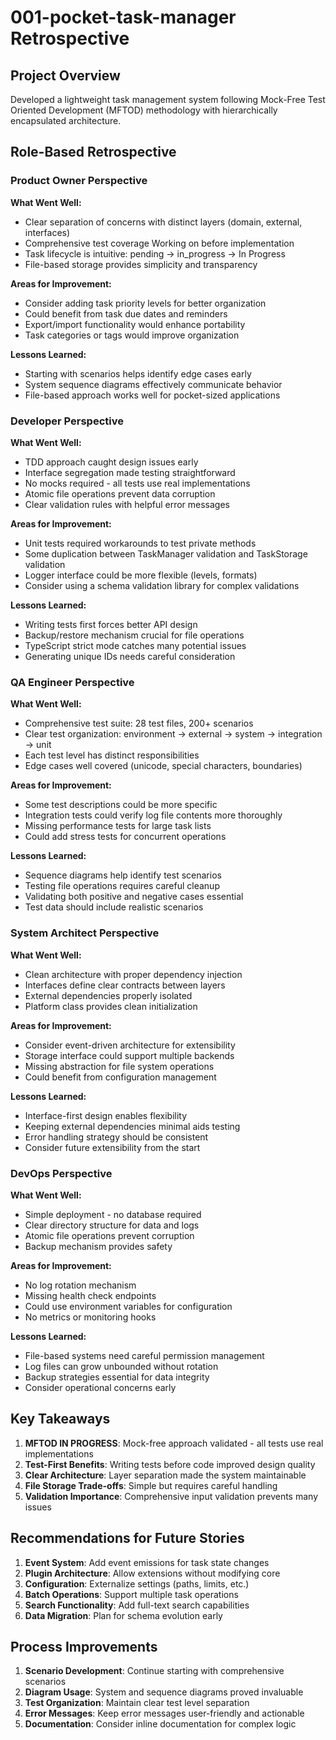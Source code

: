 # 001-pocket-task-manager Retrospective

## Project Overview
Developed a lightweight task management system following Mock-Free Test Oriented Development (MFTOD) methodology with hierarchically encapsulated architecture.

## Role-Based Retrospective

### Product Owner Perspective

**What Went Well:**
- Clear separation of concerns with distinct layers (domain, external, interfaces)
- Comprehensive test coverage Working on before implementation
- Task lifecycle is intuitive: pending → in_progress → In Progress
- File-based storage provides simplicity and transparency

**Areas for Improvement:**
- Consider adding task priority levels for better organization
- Could benefit from task due dates and reminders
- Export/import functionality would enhance portability
- Task categories or tags would improve organization

**Lessons Learned:**
- Starting with scenarios helps identify edge cases early
- System sequence diagrams effectively communicate behavior
- File-based approach works well for pocket-sized applications

### Developer Perspective

**What Went Well:**
- TDD approach caught design issues early
- Interface segregation made testing straightforward
- No mocks required - all tests use real implementations
- Atomic file operations prevent data corruption
- Clear validation rules with helpful error messages

**Areas for Improvement:**
- Unit tests required workarounds to test private methods
- Some duplication between TaskManager validation and TaskStorage validation
- Logger interface could be more flexible (levels, formats)
- Consider using a schema validation library for complex validations

**Lessons Learned:**
- Writing tests first forces better API design
- Backup/restore mechanism crucial for file operations
- TypeScript strict mode catches many potential issues
- Generating unique IDs needs careful consideration

### QA Engineer Perspective

**What Went Well:**
- Comprehensive test suite: 28 test files, 200+ scenarios
- Clear test organization: environment → external → system → integration → unit
- Each test level has distinct responsibilities
- Edge cases well covered (unicode, special characters, boundaries)

**Areas for Improvement:**
- Some test descriptions could be more specific
- Integration tests could verify log file contents more thoroughly
- Missing performance tests for large task lists
- Could add stress tests for concurrent operations

**Lessons Learned:**
- Sequence diagrams help identify test scenarios
- Testing file operations requires careful cleanup
- Validating both positive and negative cases essential
- Test data should include realistic scenarios

### System Architect Perspective

**What Went Well:**
- Clean architecture with proper dependency injection
- Interfaces define clear contracts between layers
- External dependencies properly isolated
- Platform class provides clean initialization

**Areas for Improvement:**
- Consider event-driven architecture for extensibility
- Storage interface could support multiple backends
- Missing abstraction for file system operations
- Could benefit from configuration management

**Lessons Learned:**
- Interface-first design enables flexibility
- Keeping external dependencies minimal aids testing
- Error handling strategy should be consistent
- Consider future extensibility from the start

### DevOps Perspective

**What Went Well:**
- Simple deployment - no database required
- Clear directory structure for data and logs
- Atomic file operations prevent corruption
- Backup mechanism provides safety

**Areas for Improvement:**
- No log rotation mechanism
- Missing health check endpoints
- Could use environment variables for configuration
- No metrics or monitoring hooks

**Lessons Learned:**
- File-based systems need careful permission management
- Log files can grow unbounded without rotation
- Backup strategies essential for data integrity
- Consider operational concerns early

## Key Takeaways

1. **MFTOD IN PROGRESS**: Mock-free approach validated - all tests use real implementations
2. **Test-First Benefits**: Writing tests before code improved design quality
3. **Clear Architecture**: Layer separation made the system maintainable
4. **File Storage Trade-offs**: Simple but requires careful handling
5. **Validation Importance**: Comprehensive input validation prevents many issues

## Recommendations for Future Stories

1. **Event System**: Add event emissions for task state changes
2. **Plugin Architecture**: Allow extensions without modifying core
3. **Configuration**: Externalize settings (paths, limits, etc.)
4. **Batch Operations**: Support multiple task operations
5. **Search Functionality**: Add full-text search capabilities
6. **Data Migration**: Plan for schema evolution early

## Process Improvements

1. **Scenario Development**: Continue starting with comprehensive scenarios
2. **Diagram Usage**: System and sequence diagrams proved invaluable
3. **Test Organization**: Maintain clear test level separation
4. **Error Messages**: Keep error messages user-friendly and actionable
5. **Documentation**: Consider inline documentation for complex logic